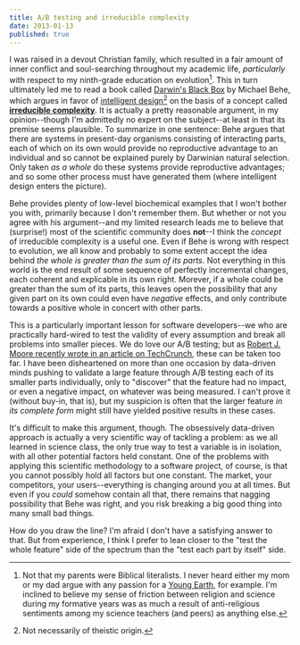 ```yaml
---
title: A/B testing and irreducible complexity
date: 2013-01-13
published: true
---
```


I was raised in a devout Christian family, which resulted in a fair amount of inner conflict and soul-searching throughout my academic life, *particularly* with respect to my ninth-grade education on evolution[^religious-parents]. This in turn ultimately led me to read a book called [Darwin's Black Box](http://www.amazon.com/Darwins-Black-Box-Biochemical-Challenge/dp/0743290313) by Michael Behe, which argues in favor of [intelligent design](http://en.wikipedia.org/wiki/Intelligent_design)[^intelligent-design] on the basis of a concept called [**irreducible complexity**](http://en.wikipedia.org/wiki/Irreducible_complexity). It is actually a pretty reasonable argument, in my opinion--though I'm admittedly no expert on the subject--at least in that its premise seems plausible. To summarize in one sentence: Behe argues that there are systems in present-day organisms consisting of interacting parts, each of which on its own would provide no reproductive advantage to an individual and so cannot be explained purely by Darwinian natural selection. Only taken *as a whole* do these systems provide reproductive advantages; and so some other process must have generated them (where intelligent design enters the picture).

Behe provides plenty of low-level biochemical examples that I won't bother you with, primarily because I don't remember them. But whether or not you agree with his argument--and my limited research leads me to believe that (surprise!) most of the scientific community does **not**--I think the *concept* of irreducible complexity is a useful one. Even if Behe is wrong with respect to evolution, we all know and probably to some extent accept the idea behind *the whole is greater than the sum of its parts*. Not everything in this world is the end result of some sequence of perfectly incremental changes, each coherent and explicable in its own right. Morever, if a whole could be greater than the sum of its parts, this leaves open the possibility that any given part on its own could even have *negative* effects, and only contribute towards a positive whole in concert with other parts.

This is a particularly important lesson for software developers--we who are practically hard-wired to test the validity of every assumption and break all problems into smaller pieces. We do love our A/B testing; but as [Robert J. Moore recently wrote in an article on TechCrunch](http://techcrunch.com/2013/01/12/current-conversion-rate-and-desired-confidence-interval-will-help-you-avoid-analysis-paralysis-stop-running-stupid-tests/), these can be taken too far. I have been disheartened on more than one occasion by data-driven minds pushing to validate a large feature through A/B testing each of its smaller parts individually, only to "discover" that the feature had no impact, or even a negative impact, on whatever was being measured. I can't prove it (without buy-in, that is), but my suspicion is often that the larger feature *in its complete form* might still have yielded positive results in these cases.

It's difficult to make this argument, though. The obsessively data-driven approach is actually a very scientific way of tackling a problem: as we all learned in science class, the only true way to test a variable is in isolation, with all other potential factors held constant. One of the problems with applying this scientific methodology to a software project, of course, is that you cannot possibly hold all factors but one constant. The market, your competitors, your users--everything is changing around you at all times. But even if you *could* somehow contain all that, there remains that nagging possibility that Behe was right, and you risk breaking a big good thing into many small bad things.

How do you draw the line? I'm afraid I don't have a satisfying answer to that. But from experience, I think I prefer to lean closer to the "test the whole feature" side of the spectrum than the "test each part by itself" side.

[^religious-parents]: Not that my parents were Biblical literalists. I never heard either my mom or my dad argue with any passion for a [Young Earth](http://en.wikipedia.org/wiki/Young_earth), for example. I'm inclined to believe my sense of friction between religion and science during my formative years was as much a result of anti-religious sentiments among my science teachers (and peers) as anything else.

[^intelligent-design]: Not necessarily of theistic origin.
